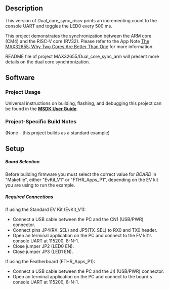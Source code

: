 ## Description

This version of Dual_core_sync_riscv prints an incrementing count to the console UART and toggles the LED0 every 500 ms.

This project demonstrates the synchronization between the ARM core (CM4) and the RISC-V core (RV32). Please refer to the App Note [The MAX32655: Why Two Cores Are Better Than One](https://www.maximintegrated.com/en/design/technical-documents/app-notes/7/7336.html) for more information.

README file of project MAX32655/Dual_core_sync_arm will present more details on the dual core synchronization.


## Software

### Project Usage

Universal instructions on building, flashing, and debugging this project can be found in the **[MSDK User Guide](https://analog-devices-msdk.github.io/msdk/USERGUIDE/)**.

### Project-Specific Build Notes

(None - this project builds as a standard example)

## Setup

##### Board Selection

Before building firmware you must select the correct value for _BOARD_  in "Makefile", either "EvKit\_V1" or "FTHR\_Apps\_P1", depending on the EV kit you are using to run the example.

##### Required Connections
If using the Standard EV Kit (EvKit\_V1):
-   Connect a USB cable between the PC and the CN1 (USB/PWR) connector.
-   Connect pins JP4(RX_SEL) and JP5(TX_SEL) to RX0 and TX0  header.
-   Open an terminal application on the PC and connect to the EV kit's console UART at 115200, 8-N-1.
-   Close jumper JP2 (LED0 EN).
-   Close jumper JP3 (LED1 EN).

If using the Featherboard (FTHR\_Apps\_P1):
-   Connect a USB cable between the PC and the J4 (USB/PWR) connector.
-   Open an terminal application on the PC and connect to the board's console UART at 115200, 8-N-1.
